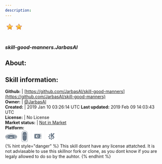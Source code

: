 ```yaml
---
description: 
---
```


![](../.gitbook/assets/star.png)![](../.gitbook/assets/star.png)  
#   
### _skill-good-manners.JarbasAl_  
## About:  


## Skill information:  
**Github:** | [https://github.com/JarbasAl/skill-good-manners](https://github.com/JarbasAl/skill-good-manners)  
**Owner:** | [@JarbasAl](https://github.com/JarbasAl)  
**Created:** | 2019 Jan 10 03:26:14 UTC  **Last updated:** 2019 Feb 09 14:03:43 UTC  
**License:** | No License  
**Market status:** | [Not in Market](https://market.mycroft.ai/skill/)  
**Platform:**  
 ![Mark I](../.gitbook/assets/mark-1-icon.png)  ![Mark II](../.gitbook/assets/mark-2-icon.png)  ![Picroft](../.gitbook/assets/picroft-icon.png)  ![plasmoid](../.gitbook/assets/kde.png)   
{% hint style="danger" %}
This skill dosnt have any license attatched. It is not adviasable to use this skillnor fork or clone, as you dont know if you are legaly allowed to do so by the auhtor.
{% endhint %}
